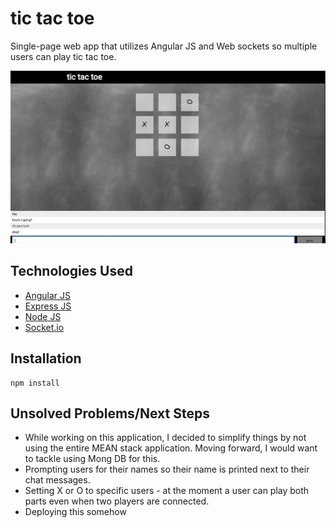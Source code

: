 # tic tac toe
Single-page web app that utilizes Angular JS and Web sockets so multiple users can play tic tac toe.

![Screenshot](screenshot.jpg)

## Technologies Used
* [Angular JS](https://angularjs.org/)
* [Express JS](https://expressjs.com/)
* [Node JS](https://nodejs.org/en/)
* [Socket.io](http://socket.io/)

## Installation
```
npm install
```
## Unsolved Problems/Next Steps
* While working on this application, I decided to simplify things by not using the entire MEAN stack application. Moving forward, I would want to tackle using Mong DB for this.
* Prompting users for their names so their name is printed next to their chat messages.
* Setting X or O to specific users - at the moment a user can play both parts even when two players are connected.
* Deploying this somehow
